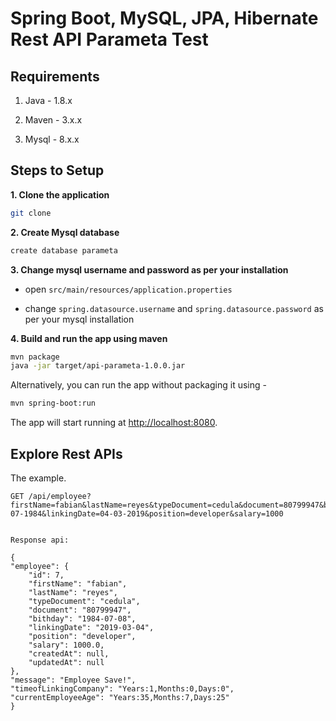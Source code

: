 # Spring Boot, MySQL, JPA, Hibernate Rest API Parameta Test


## Requirements

1. Java - 1.8.x

2. Maven - 3.x.x

3. Mysql - 8.x.x

## Steps to Setup

**1. Clone the application**

```bash
git clone 
```

**2. Create Mysql database**
```bash
create database parameta
```

**3. Change mysql username and password as per your installation**

+ open `src/main/resources/application.properties`

+ change `spring.datasource.username` and `spring.datasource.password` as per your mysql installation

**4. Build and run the app using maven**

```bash
mvn package
java -jar target/api-parameta-1.0.0.jar
```

Alternatively, you can run the app without packaging it using -

```bash
mvn spring-boot:run
```

The app will start running at <http://localhost:8080>.

## Explore Rest APIs

The example.

    GET /api/employee?firstName=fabian&lastName=reyes&typeDocument=cedula&document=80799947&bithday=08-07-1984&linkingDate=04-03-2019&position=developer&salary=1000    
	
	
	Response api:
	
	{
    "employee": {
        "id": 7,
        "firstName": "fabian",
        "lastName": "reyes",
        "typeDocument": "cedula",
        "document": "80799947",
        "bithday": "1984-07-08",
        "linkingDate": "2019-03-04",
        "position": "developer",
        "salary": 1000.0,
        "createdAt": null,
        "updatedAt": null
    },
    "message": "Employee Save!",
    "timeofLinkingCompany": "Years:1,Months:0,Days:0",
    "currentEmployeeAge": "Years:35,Months:7,Days:25"
	}

